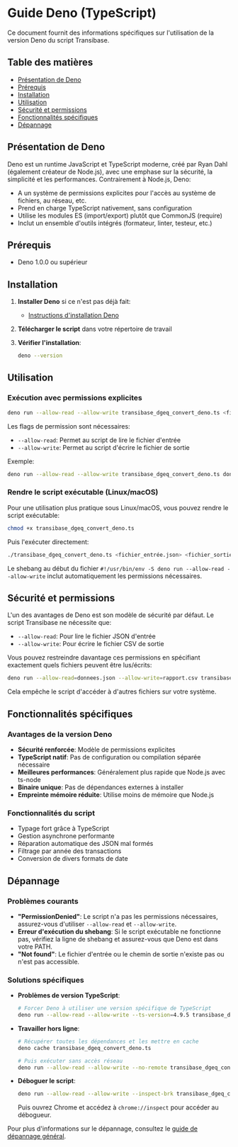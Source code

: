 # Guide Deno (TypeScript)

Ce document fournit des informations spécifiques sur l'utilisation de la version Deno du script Transibase.

## Table des matières

- [Présentation de Deno](#présentation-de-deno)
- [Prérequis](#prérequis)
- [Installation](#installation)
- [Utilisation](#utilisation)
- [Sécurité et permissions](#sécurité-et-permissions)
- [Fonctionnalités spécifiques](#fonctionnalités-spécifiques)
- [Dépannage](#dépannage)

## Présentation de Deno

Deno est un runtime JavaScript et TypeScript moderne, créé par Ryan Dahl (également créateur de Node.js), avec une emphase sur la sécurité, la simplicité et les performances. Contrairement à Node.js, Deno:

- A un système de permissions explicites pour l'accès au système de fichiers, au réseau, etc.
- Prend en charge TypeScript nativement, sans configuration
- Utilise les modules ES (import/export) plutôt que CommonJS (require)
- Inclut un ensemble d'outils intégrés (formateur, linter, testeur, etc.)

## Prérequis

- Deno 1.0.0 ou supérieur

## Installation

1. **Installer Deno** si ce n'est pas déjà fait:
   - [Instructions d'installation Deno](/doc/installation.md#deno)

2. **Télécharger le script** dans votre répertoire de travail

3. **Vérifier l'installation**:
   ```bash
   deno --version
   ```

## Utilisation

### Exécution avec permissions explicites

```bash
deno run --allow-read --allow-write transibase_dgeq_convert_deno.ts <fichier_entrée.json> <fichier_sortie.csv> [année]
```

Les flags de permission sont nécessaires:
- `--allow-read`: Permet au script de lire le fichier d'entrée
- `--allow-write`: Permet au script d'écrire le fichier de sortie

Exemple:
```bash
deno run --allow-read --allow-write transibase_dgeq_convert_deno.ts donnees.json rapport.csv 2023
```

### Rendre le script exécutable (Linux/macOS)

Pour une utilisation plus pratique sous Linux/macOS, vous pouvez rendre le script exécutable:

```bash
chmod +x transibase_dgeq_convert_deno.ts
```

Puis l'exécuter directement:
```bash
./transibase_dgeq_convert_deno.ts <fichier_entrée.json> <fichier_sortie.csv> [année]
```

Le shebang au début du fichier `#!/usr/bin/env -S deno run --allow-read --allow-write` inclut automatiquement les permissions nécessaires.

## Sécurité et permissions

L'un des avantages de Deno est son modèle de sécurité par défaut. Le script Transibase ne nécessite que:

- `--allow-read`: Pour lire le fichier JSON d'entrée
- `--allow-write`: Pour écrire le fichier CSV de sortie

Vous pouvez restreindre davantage ces permissions en spécifiant exactement quels fichiers peuvent être lus/écrits:

```bash
deno run --allow-read=donnees.json --allow-write=rapport.csv transibase_dgeq_convert_deno.ts donnees.json rapport.csv
```

Cela empêche le script d'accéder à d'autres fichiers sur votre système.

## Fonctionnalités spécifiques

### Avantages de la version Deno

- **Sécurité renforcée**: Modèle de permissions explicites
- **TypeScript natif**: Pas de configuration ou compilation séparée nécessaire
- **Meilleures performances**: Généralement plus rapide que Node.js avec ts-node
- **Binaire unique**: Pas de dépendances externes à installer
- **Empreinte mémoire réduite**: Utilise moins de mémoire que Node.js

### Fonctionnalités du script

- Typage fort grâce à TypeScript
- Gestion asynchrone performante
- Réparation automatique des JSON mal formés
- Filtrage par année des transactions
- Conversion de divers formats de date

## Dépannage

### Problèmes courants

- **"PermissionDenied"**: Le script n'a pas les permissions nécessaires, assurez-vous d'utiliser `--allow-read` et `--allow-write`.
- **Erreur d'exécution du shebang**: Si le script exécutable ne fonctionne pas, vérifiez la ligne de shebang et assurez-vous que Deno est dans votre PATH.
- **"Not found"**: Le fichier d'entrée ou le chemin de sortie n'existe pas ou n'est pas accessible.

### Solutions spécifiques

- **Problèmes de version TypeScript**:
  ```bash
  # Forcer Deno à utiliser une version spécifique de TypeScript
  deno run --allow-read --allow-write --ts-version=4.9.5 transibase_dgeq_convert_deno.ts ...
  ```

- **Travailler hors ligne**:
  ```bash
  # Récupérer toutes les dépendances et les mettre en cache
  deno cache transibase_dgeq_convert_deno.ts
  
  # Puis exécuter sans accès réseau
  deno run --allow-read --allow-write --no-remote transibase_dgeq_convert_deno.ts ...
  ```

- **Déboguer le script**:
  ```bash
  deno run --allow-read --allow-write --inspect-brk transibase_dgeq_convert_deno.ts ...
  ```
  Puis ouvrez Chrome et accédez à `chrome://inspect` pour accéder au débogueur.

Pour plus d'informations sur le dépannage, consultez le [guide de dépannage général](/doc/troubleshooting.md).